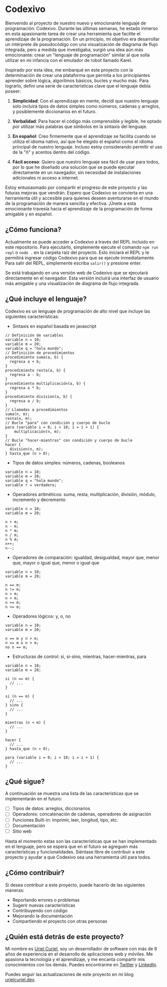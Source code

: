 # Codexivo

Bienvenido al proyecto de nuestro nuevo y emocionante lenguaje de programación: Codexivo. Durante las últimas semanas, he estado inmerso en esta apasionante tarea de crear una herramienta que facilite el aprendizaje de la programación. En un principio, mi objetivo era desarrollar un intérprete de pseudocódigo con una visualización de diagrama de flujo integrada, pero a medida que investigaba, surgió una idea aún más emocionante: crear un "lenguaje de programación" similar al que solía utilizar en mi infancia con el emulador de robot llamado Karel.

Inspirado por esta idea, me embarqué en este proyecto con la determinación de crear una plataforma que permita a los principiantes aprender sobre lógica, algoritmos básicos, bucles y mucho más. Para lograrlo, definí una serie de características clave que el lenguaje debía poseer:

1. **Simplicidad**: Con el aprendizaje en mente, decidí que nuestro lenguaje solo incluirá tipos de datos simples como números, cadenas y arreglos, y posiblemente diccionarios en el futuro.

2. **Verbalidad**: Para hacer el código más comprensible y legible, he optado por utilizar más palabras que símbolos en la sintaxis del lenguaje.

3. **En español**: Creo firmemente que el aprendizaje se facilita cuando se utiliza el idioma nativo, así que he elegido el español como el idioma principal de nuestro lenguaje. Incluso estoy considerando permitir el uso de la "ñ" y acentos dentro del código.

4. **Fácil acceso**: Quiero que nuestro lenguaje sea fácil de usar para todos, por lo que he diseñado una solución que se puede ejecutar directamente en un navegador, sin necesidad de instalaciones adicionales ni acceso a internet.

Estoy entusiasmado por compartir el progreso de este proyecto y las futuras mejoras que vendrán. Espero que Codexivo se convierta en una herramienta útil y accesible para quienes deseen aventurarse en el mundo de la programación de manera sencilla y efectiva. ¡Únete a esta emocionante travesía hacia el aprendizaje de la programación de forma amigable y en español.

## ¿Cómo funciona?

Actualmente se puede acceder a Codexivo a través del REPL incluido en este repositorio. Para ejecutarlo, simplemente ejecute el comando `npm run repl` o `node .` en la carpeta raíz del proyecto. Esto iniciará el REPL y le permitirá ingresar código Codexivo para que se ejecute inmediatamente. Para salir del REPL, simplemente escriba `salir()` y presione enter.

Se está trabajando en una versión web de Codexivo que se ejecutará directamente en el navegador. Esta versión incluirá una interfaz de usuario más amigable y una visualización de diagrama de flujo integrada.

## ¿Qué incluye el lenguaje?

Codexivo es un lenguaje de programación de alto nivel que incluye las siguientes características:

- Sintaxis en español basada en javascript
```
// Definición de variables
variable n = 10;
variable m = 20;
variable q = "hola mundo";
// Definición de procedimientos
procedimiento suma(a, b) {
  regresa a + b;
}
procedimiento resta(a, b) {
  regresa a - b;
}
procedimiento multiplicación(a, b) {
  regresa a * b;
}
procedimiento division(a, b) {
  regresa a / b;
}
// Llamadas a procedimientos
suma(n, m);
resta(n, m);
// Bucle "para" con condición y cuerpo de bucle
para (variable i = 0; i < 10; i = i + 1) {
    multiplicación(n, m);
}
// Bucle "hacer-mientras" con condición y cuerpo de bucle
hacer {
  division(n, m);
} hasta_que (n > 0);
```
- Tipos de datos simples: números, cadenas, booleanos 
```
variable n = 10;
variable m = 20;
variable q = "hola mundo";
variable r = verdadero;
```
- Operadores aritméticos: suma, resta, multiplicación, división, módulo, incremento y decremento
```
variable n = 10;
variable m = 20;

n + m;
n - m;
n * m;
n / m;
n % m;
n++;
n--;
```

- Operadores de comparación: igualdad, desigualdad, mayor que, menor que, mayor o igual que, menor o igual que
```
variable n = 10;
variable m = 20;

n == m;
n != m;
n > m;
n < m;
n >= m;
n <= m;
```

- Operadores lógicos: y, o, no
```
variable n = 10;
variable m = 20;

n == m y n > m;
n == m o n > m;
no n == m;
```

- Estructuras de control: si, si-sino, mientras, hacer-mientras, para
```
variable n = 10;
variable m = 20;

si (n == m) {
  // ...
}

si (n == m) {
  // ...
} sino {
  // ...
}

mientras (n < m) {
  // ...
}

hacer {
  // ...
} hasta_que (n > 0);

para (variable i = 0; i < 10; i = i + 1) {
  // ...
}
```


## ¿Qué sigue?

A continuación se muestra una lista de las características que se implementarán en el futuro:

- [ ] Tipos de datos: arreglos, diccionarios
- [ ] Operadores: concatenación de cadenas, operadores de asignación
- [ ] Funciones Built-in: imprimir, leer, longitud, tipo, etc.
- [ ] Documentación
- [ ] Sitio web

Hasta el momento estas son las características que se han implementado en el lenguaje, pero se espera que en el futuro se agreguen más características y funcionalidades. Siéntase libre de contribuir a este proyecto y ayudar a que Codexivo sea una herramienta útil para todos.

## ¿Cómo contribuir?

Si desea contribuir a este proyecto, puede hacerlo de las siguientes maneras:

- Reportando errores o problemas
- Sugerir nuevas características
- Contribuyendo con código
- Mejorando la documentación
- Compartiendo el proyecto con otras personas

## ¿Quién está detrás de este proyecto?

Mi nombre es [Uriel Curiel](https://twitter.com/UrielCuriel), soy un desarrollador de software con más de 8 años de
experiencia en el desarrollo de aplicaciones web y móviles. Me apasiona la tecnología y el aprendizaje, y me encanta compartir mis conocimientos con los demás. Puedes encontrarme en [Twitter](https://twitter.com/UrielCuriel) y [LinkedIn](https://www.linkedin.com/in/urielcuriel/).

Puedes seguir las actualizaciones de este proyecto en mi blog [urielcuriel.dev](https://urielcuriel.dev/blog).
